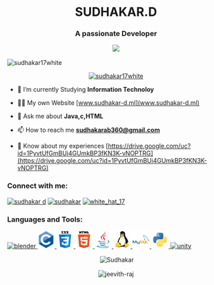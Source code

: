 <h1 align="center">SUDHAKAR.D</h1>
<h3 align="center">A passionate Developer</h3>

<p align="center"><img src="https://repository-images.githubusercontent.com/462900780/0a10af70-6cbf-46df-9071-0ff586a3b1d6"></p>

<p align="left"> <img src="https://komarev.com/ghpvc/?username=sudhakar17white&label=Profile%20views&color=0e75b6&style=flat" alt="sudhakar17white" /> </p>

<p align="center"> <a href="https://github.com/ryo-ma/github-profile-trophy"><img src="https://github-profile-trophy.vercel.app/?username=sudhakar17white" alt="sudhakar17white" /></a> </p>

- 🌱 I’m currently Studying **Information Technoloy**

- 👨‍💻 My own Website [www.sudhakar-d.ml](www.sudhakar-d.ml)

- 💬 Ask me about **Java,c,HTML**

- 📫 How to reach me **sudhakarab360@gmail.com**

- 📄 Know about my experiences [https://drive.google.com/uc?id=1PyvtUfGmBUi4GUmkBP3fKN3K-vNOPTRG](https://drive.google.com/uc?id=1PyvtUfGmBUi4GUmkBP3fKN3K-vNOPTRG)

<h3 align="left">Connect with me:</h3>
<p align="left">
<a href="https://www.linkedin.com/in/sudhakar-d-90ba1a22b/" target="blank"><img align="center" src="https://raw.githubusercontent.com/rahuldkjain/github-profile-readme-generator/master/src/images/icons/Social/linked-in-alt.svg" alt="sudhakar d" height="30" width="40" /></a>
<a href="https://m.facebook.com/profile.php?eav=AfbkfJXP7ji80yE7IB7-mUDBx1dyYZwvNq4ZukqGFB2DBJRteL4xp-Q7n5VhoWd_hBo&paipv=0&_rdr" target="blank"><img align="center" src="https://raw.githubusercontent.com/rahuldkjain/github-profile-readme-generator/master/src/images/icons/Social/facebook.svg" alt="sudhakar" height="30" width="40" /></a>
<a href="https://www.instagram.com/white_hat_17/" target="blank"><img align="center" src="https://raw.githubusercontent.com/rahuldkjain/github-profile-readme-generator/master/src/images/icons/Social/instagram.svg" alt="white_hat_17" height="30" width="40" /></a>
</p>

<h3 align="left">Languages and Tools:</h3>
 <a href="https://www.blender.org/" target="_blank" rel="noreferrer"> <img src="https://download.blender.org/branding/community/blender_community_badge_white.svg" alt="blender" width="40" height="40"/> </a> <a href="https://www.cprogramming.com/" target="_blank" rel="noreferrer"> <img src="https://raw.githubusercontent.com/devicons/devicon/master/icons/c/c-original.svg" alt="c" width="40" height="40"/> </a> <a href="https://www.w3schools.com/css/" target="_blank" rel="noreferrer"> <img src="https://raw.githubusercontent.com/devicons/devicon/master/icons/css3/css3-original-wordmark.svg" alt="css3" width="40" height="40"/> </a> </a> <a href="https://www.w3.org/html/" target="_blank" rel="noreferrer"> <img src="https://raw.githubusercontent.com/devicons/devicon/master/icons/html5/html5-original-wordmark.svg" alt="html5" width="40" height="40"/> </a> <a href="https://www.java.com" target="_blank" rel="noreferrer"> <img src="https://raw.githubusercontent.com/devicons/devicon/master/icons/java/java-original.svg" alt="java" width="40" height="40"/> </a>  <a href="https://www.linux.org/" target="_blank" rel="noreferrer"> <img src="https://raw.githubusercontent.com/devicons/devicon/master/icons/linux/linux-original.svg" alt="linux" width="40" height="40"/> </a> <a href="https://www.mysql.com/" target="_blank" rel="noreferrer"> <img src="https://raw.githubusercontent.com/devicons/devicon/master/icons/mysql/mysql-original-wordmark.svg" alt="mysql" width="40" height="40"/> </a>  <a href="https://www.python.org" target="_blank" rel="noreferrer"> <img src="https://raw.githubusercontent.com/devicons/devicon/master/icons/python/python-original.svg" alt="python" width="40" height="40"/> </a> <a href="https://unity.com/" target="_blank" rel="noreferrer"> <img src="https://www.vectorlogo.zone/logos/unity3d/unity3d-icon.svg" alt="unity" width="40" height="40"/> </a> </p>


<p align="center">&nbsp;<img align="center" src="https://github-readme-stats.vercel.app/api?username=sudhakar17White&show_icons=true&locale=en" alt="Sudhakar" /></p>

<p align="center"><img align="center" src="https://github-readme-streak-stats.herokuapp.com/?user=sudhakar17White&" alt="jeevith-raj" /></p>





